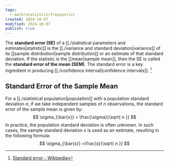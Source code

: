 ```yaml
---
tags:
  - math/statistics/frequentist
created: 2024-10-07
modified: 2024-10-07
publish: true
---
```

The **standard error (SE)** of a [[./statistical parameters and estimates|statistic]] is the [[./variance and standard deviation|variance]] of its [[sample distribution|sample distribution]] or an estimate of that standard deviation. If the statistic is the [[mean|sample mean]], then the SE is called the **standard error of the mean (SEM)**. The standard error is a key ingredient in producing [[./confidence interval|confidence intervals]]. [^1]

## Standard Error of the Sample Mean
For a [[./statistical population|population]] with a population standard deviation $\sigma$, if we take independent samples of $n$ observations, the standard error of the sample mean is given by:
$$
\sigma_{\bar{x}} = \frac{\sigma}{\sqrt{ n }}
$$
In practice, the population standard deviation is often unknown. In such cases, the sample standard deviation $s$ is used as an estimate, resulting in the following formula:
$$
\sigma_{\bar{x}} =\frac{s}{\sqrt{ n }}
$$


[^1]: [Standard error - Wikipedia](https://en.wikipedia.org/wiki/Standard_error)